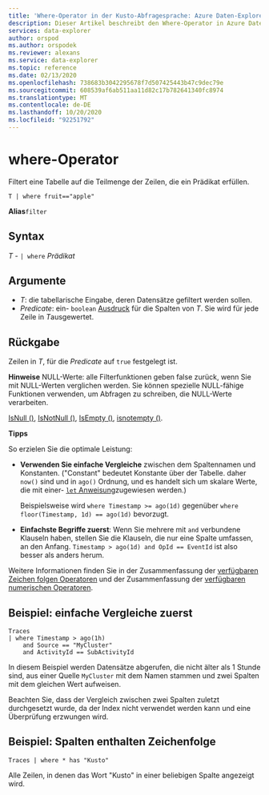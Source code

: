 ```yaml
---
title: 'Where-Operator in der Kusto-Abfragesprache: Azure Daten-Explorer'
description: Dieser Artikel beschreibt den Where-Operator in Azure Daten-Explorer.
services: data-explorer
author: orspod
ms.author: orspodek
ms.reviewer: alexans
ms.service: data-explorer
ms.topic: reference
ms.date: 02/13/2020
ms.openlocfilehash: 738683b3042295678f7d507425443b47c9dec79e
ms.sourcegitcommit: 608539af6ab511aa11d82c17b782641340fc8974
ms.translationtype: MT
ms.contentlocale: de-DE
ms.lasthandoff: 10/20/2020
ms.locfileid: "92251792"
---
```

# <a name="where-operator"></a>where-Operator

Filtert eine Tabelle auf die Teilmenge der Zeilen, die ein Prädikat erfüllen.

```kusto
T | where fruit=="apple"
```

**Alias**`filter`

## <a name="syntax"></a>Syntax

*T* - `| where` *Prädikat*

## <a name="arguments"></a>Argumente

* *T*: die tabellarische Eingabe, deren Datensätze gefiltert werden sollen.
* *Predicate*: ein- `boolean` [Ausdruck](./scalar-data-types/bool.md) für die Spalten von *T*. Sie wird für jede Zeile in *T*ausgewertet.

## <a name="returns"></a>Rückgabe

Zeilen in *T*, für die *Predicate* auf `true` festgelegt ist.

**Hinweise** NULL-Werte: alle Filterfunktionen geben false zurück, wenn Sie mit NULL-Werten verglichen werden. Sie können spezielle NULL-fähige Funktionen verwenden, um Abfragen zu schreiben, die NULL-Werte verarbeiten.

[IsNull ()](./isnullfunction.md), [IsNotNull ()](./isnotnullfunction.md), [IsEmpty ()](./isemptyfunction.md), [isnotempty ()](./isnotemptyfunction.md). 

**Tipps**

So erzielen Sie die optimale Leistung:

* **Verwenden Sie einfache Vergleiche** zwischen dem Spaltennamen und Konstanten. ("Constant" bedeutet Konstante über der Tabelle. daher `now()` sind und in `ago()` Ordnung, und es handelt sich um skalare Werte, die mit einer- [ `let` Anweisung](./letstatement.md)zugewiesen werden.)

    Beispielsweise wird `where Timestamp >= ago(1d)` gegenüber `where floor(Timestamp, 1d) == ago(1d)` bevorzugt.

* **Einfachste Begriffe zuerst**: Wenn Sie mehrere mit `and` verbundene Klauseln haben, stellen Sie die Klauseln, die nur eine Spalte umfassen, an den Anfang. `Timestamp > ago(1d) and OpId == EventId` ist also besser als anders herum.

Weitere Informationen finden Sie in der Zusammenfassung der [verfügbaren Zeichen folgen Operatoren](./datatypes-string-operators.md) und der Zusammenfassung der [verfügbaren numerischen Operatoren](./numoperators.md).

## <a name="example-simple-comparisons-first"></a>Beispiel: einfache Vergleiche zuerst

```kusto
Traces
| where Timestamp > ago(1h)
    and Source == "MyCluster"
    and ActivityId == SubActivityId 
```

In diesem Beispiel werden Datensätze abgerufen, die nicht älter als 1 Stunde sind, aus einer Quelle `MyCluster` mit dem Namen stammen und zwei Spalten mit dem gleichen Wert aufweisen. 

Beachten Sie, dass der Vergleich zwischen zwei Spalten zuletzt durchgesetzt wurde, da der Index nicht verwendet werden kann und eine Überprüfung erzwungen wird.

## <a name="example-columns-contain-string"></a>Beispiel: Spalten enthalten Zeichenfolge

```kusto
Traces | where * has "Kusto"
```

Alle Zeilen, in denen das Wort "Kusto" in einer beliebigen Spalte angezeigt wird.
 
